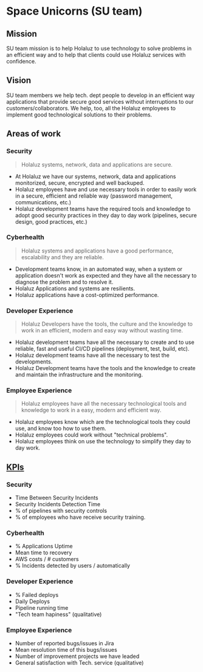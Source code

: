 # Space Unicorns (SU team)

## Mission

SU team mission is to help Holaluz to use technology to solve problems in an efficient way and to help that clients could use Holaluz services with confidence.


## Vision

SU team members we help tech. dept people to develop in an efficient way applications that provide secure good services without interruptions to our customers/collaborators. We help, too, all the Holaluz employees to implement good technological solutions to their problems.


## Areas of work

### Security

> Holaluz systems, network, data and applications are secure.

* At Holaluz we have our systems, network, data and applications monitorized, secure, encrypted and well backuped.
* Holaluz employees have and use necessary tools in order to easily work in a secure, efficient and reliable way (password management, communications, etc.)
* Holaluz development teams have the required tools and knowledge to adopt good security practices in they day to day work (pipelines, secure design, good practices, etc.)


### Cyberhealth

> Holaluz systems and applications have a good performance, escalability and they are reliable.

* Development teams know, in an automated way, when a system or application doesn't work as expected and they have all the necessary to diagnose the problem and to resolve it.
* Holaluz Applications and systems are resilients.
* Holaluz applications have a cost-optimized performance.

### Developer Experience

> Holaluz Developers have the tools, the culture and the knowledge to work in an efficient, modern and easy way without wasting time.

* Holaluz development teams have all the necessary to create and to use reliable, fast and useful CI/CD pipelines (deployment, test, build, etc).
* Holaluz development teams have all the necessary to test the developments.
* Holaluz Development teams have the tools and the knowledge to create and maintain the infrastructure and  the monitoring.

### Employee Experience

> Holaluz employees have all the necessary technological tools and knowledge to work in a easy, modern and efficient way.

* Holaluz employees know which are the technological tools they could use, and know too how to use them.
* Holaluz employees could work without "technical problems".
* Holaluz employees think on use the technology to simplify they day to day work.

## [KPIs](https://grafana.clidom.es/d/t-GVx1BWk/space-unicorns-kpis?orgId=1)

### Security

* Time Between Security Incidents
* Security Incidents Detection Time
* % of pipelines with security controls
* % of employees who have receive security training.


### Cyberhealth

* % Applications Uptime
* Mean time to recovery
* AWS costs / # customers
* % Incidents detected by users / automatically

### Developer Experience

* % Failed deploys
* Daily Deploys
* Pipeline running time
* "Tech team hapiness" (qualitative)

### Employee Experience

* Number of reported bugs/issues in Jira
* Mean resolution time of this bugs/issues
* Number of improvement projects we have leaded
* General satisfaction with Tech. service (qualitative)

